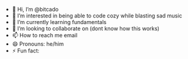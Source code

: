 - 👋 Hi, I’m @bitcado
- 👀 I’m interested in being able to code cozy while blasting sad music
- 🌱 I’m currently learning fundamentals
- 💞️ I’m looking to collaborate on (dont know how this works)
- 📫 How to reach me email
- 😄 Pronouns: he/him
- ⚡ Fun fact:

<!---
bitcado/bitcado is a ✨ special ✨ repository because its `README.md` (this file) appears on your GitHub profile.
You can click the Preview link to take a look at your changes.
--->
